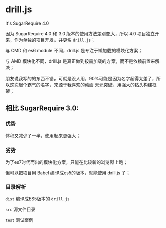 # drill.js

It's SugarRequire 4.0

因为 SugarRequire 4.0 和 3.0 版本的使用方法差别变大，所以 4.0 项目独立开来，作为单独的项目开发，并更名 `drill.js`；

与 CMD 和 es6 module 不同，drill.js 是专注于懒加载的模块化方案；

与 AMD 模块化不同，drill.js 是真正做到按需加载的方案，而不是依赖前置来解决；

朋友说我写的的东西不错，可就是没人用，90%可能是因为名字起得太差了，所以这次起个霸气的名字，来源于我喜欢的动画 天元突破，用强大的钻头构建框架；

## 相比 SugarRequire 3.0:

### 优势

体积又减少了一半，使用起来更强大；

### 劣势

为了es7时代而出的模块化方案，只能在比较新的浏览器上跑；

但可以把项目用 Babel 编译成es5的版本，就能使用 drill.js 了；

### 目录解析

`dist` 编译成ES5版本的 `drill.js`

`src` 源文件目录

`test` 测试案例
